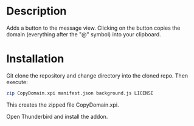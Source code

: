 # Description
Adds a button to the message view. Clicking on the button copies the domain (everything after the "@" symbol) into your clipboard.

# Installation
Git clone the repository and change directory into the cloned repo.
Then execute:
```bash
zip CopyDomain.xpi manifest.json background.js LICENSE
```
This creates the zipped file CopyDomain.xpi.

Open Thunderbird and install the addon.
